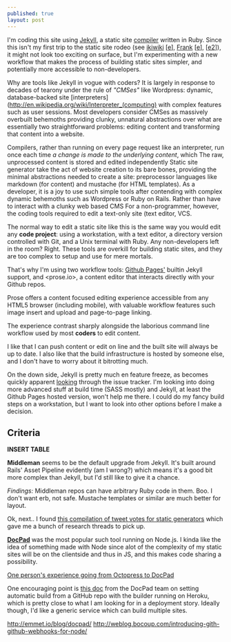 ```yaml
---
published: true
layout: post
---
```


I'm coding this site using [Jekyll](http://jekyllrb.com/), a static site [compiler](http://en.wikipedia.org/wiki/Interpreter_(computing)) written in Ruby. Since this isn't my first trip to the static site rodeo (see [ikiwiki](http://ikiwiki.info) [[e](http://wiki.pdxhub.org/)], [Frank](https://github.com/blahed/frank) [[e](http://cloudfeet.com/)], [[e2](http://wip.pdxhub.org/)]), it might not look too exciting on surface, but I'm experimenting with a new workflow that makes the process of building static sites simpler, and potentially more accessible to non-developers.

Why are tools like Jekyll in vogue with coders? It is largely in response to decades of tearony under the rule of _"CMSes"_ like Wordpress: dynamic, database-backed site [interpreters](http://en.wikipedia.org/wiki/Interpreter_(computing) with complex features such as user sessions. Most developers consider CMSes as massively overbuilt behemoths providing clunky, unnatural abstractions over what are essentially two straightforward problems: editing content and transforming that content into a website.

Compilers, rather than running on every page request like an interpreter, run once each time *a change is made to the underlying content*, which The raw, unprocessed content is stored and edited independently
Static site generator take the act of website creation to its bare bones, providing the minimal abstractions needed to create a site: preprocessor languages like markdown (for content) and mustache (for HTML templates). As a developer, it is a joy to use such simple tools after contending with complex dynamic behemoths such as Wordpress or Ruby on Rails. Rather than have to interact with a clunky web based CMS For a non-programmer, however, the coding tools required to edit a text-only site (text editor, VCS.


The normal way to edit a static site like this is the same way you would edit any **code project**: using a workstation, with a text editor, a directory version controlled with Git, and a Unix terminal with Ruby. Any non-developers left in the room? Right. These tools are overkill for building static sites, and they are too complex to setup and use for mere mortals.

That's why I'm using two workflow tools: [Github Pages'](https://pages.github.com) builtin Jekyll support, and <prose.io>, a content editor that interacts directly with your Github repos.

Prose offers a content focused editing experience accessible from any HTML5 browser (including mobile), with valuable workflow features such image insert and upload and page-to-page linking.

The experience contrast sharply alongside the laborious command line workflow used by most **coders** to edit content. 

I like that I can push content or edit on line and the built site will always be up to date. I also like that the build infrastructure is hosted by someone else, and I don't have to worry about it bitrotting much.

On the down side, Jekyll is pretty much en feature freeze, as becomes quickly apparent [looking](https://github.com/mojombo/jekyll/issues/53) through the issue tracker. I'm looking into doing more advanced stuff at build time (SASS mostly) and Jekyll, at least the Github Pages hosted version, won't help me there. I could do my fancy build steps on a workstation, but I want to look into other options before I make a decision. 

## Criteria

**INSERT TABLE**

**Middleman** seems to be the default upgrade from Jekyll. It's built around Rails' Asset Pipeline evidently (am I wrong?) which means it's a good bit more complex than Jekyll, but I'd still like to give it a chance.

*Findings:* Middleman repos can have arbitrary Ruby code in them. Boo. I don't want erb, not safe. Mustache templates or similar are much better for layout.
 
Ok, next.. I found [this compilation of tweet votes for static generators](https://gist.github.com/davatron5000/2254924) which gave me a bunch of research threads to pick up.

**[DocPad](http://docpad.org/)** was the most popular such tool running on Node.js. I kinda like the idea of something made with Node since alot of the complexity of my static sites will be on the clientside and thus in JS, and this makes code sharing a possibility.

[One person's experience going from Octopress to DocPad](http://blog.scriptybooks.com/from-jekyll-octopress-to-docpad/)

One encouraging point is [this doc](https://gist.github.com/balupton/5519403) from the DocPad team on setting automatic build from a GitHub repo with the builder running on Heroku, which is pretty close to what I am looking for in a deployment story. Ideally though, I'd like a generic service which can build multiple sites. 

http://emmet.io/blog/docpad/
http://weblog.bocoup.com/introducing-gith-github-webhooks-for-node/
